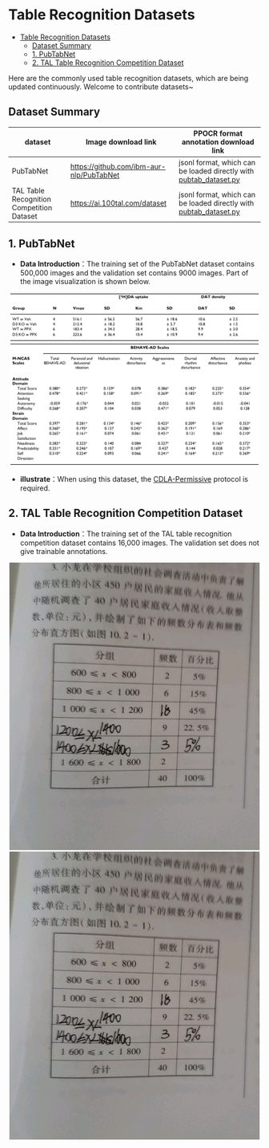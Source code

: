 # Table Recognition Datasets

- [Table Recognition Datasets](#table-recognition-datasets)
  - [Dataset Summary](#dataset-summary)
  - [1. PubTabNet](#1-pubtabnet)
  - [2. TAL Table Recognition Competition Dataset](#2-tal-table-recognition-competition-dataset)

Here are the commonly used table recognition datasets, which are being updated continuously. Welcome to contribute datasets~

## Dataset Summary

| dataset | Image download link | PPOCR format annotation download link |
|---|---|---|
| PubTabNet |https://github.com/ibm-aur-nlp/PubTabNet| jsonl format, which can be loaded directly with [pubtab_dataset.py](../../../ppocr/data/pubtab_dataset.py) |
| TAL Table Recognition Competition Dataset |https://ai.100tal.com/dataset| jsonl format, which can be loaded directly with [pubtab_dataset.py](../../../ppocr/data/pubtab_dataset.py) |

## 1. PubTabNet
- **Data Introduction**：The training set of the PubTabNet dataset contains 500,000 images and the validation set contains 9000 images. Part of the image visualization is shown below.

<div align="center">
    <img src="../../datasets/table_PubTabNet_demo/PMC524509_007_00.png" width="500">
    <img src="../../datasets/table_PubTabNet_demo/PMC535543_007_01.png" width="500">
</div>

- **illustrate**：When using this dataset, the [CDLA-Permissive](https://cdla.io/permissive-1-0/) protocol is required.

## 2. TAL Table Recognition Competition Dataset
- **Data Introduction**：The training set of the TAL table recognition competition dataset contains 16,000 images. The validation set does not give trainable annotations.

<div align="center">
    <img src="../../datasets/table_tal_demo/1.jpg" width="500">
    <img src="../../datasets/table_tal_demo/2.jpg" width="500">
</div>

